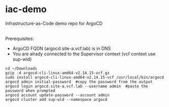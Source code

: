 # iac-demo
Infrastructure-as-Code demo repo for ArgoCD

\
Prerequisites:
- ArgoCD FQDN (argocd.site-a.vcf.lab) is in DNS
- You are alrady connected to the Supervisor context (vcf context use sup-wld)

```
cd ~/Downloads
gzip -d argocd-cli-linux-amd64-v2.14.15-vcf.gz
sudo install argocd-cli-linux-amd64-v2.14.15-vcf /usr/local/bin/argocd
argocd admin initial-password  #copy the password from the output
argocd login argocd.site-a.vcf.lab --username admin  #paste the password when prompted
argocd account update-password --account admin
argocd cluster add sup-wld --namespace argocd
